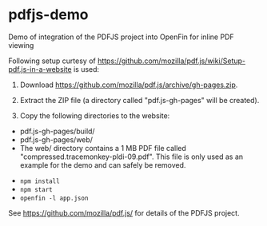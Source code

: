 # pdfjs-demo
Demo of integration of the PDFJS project into OpenFin for inline PDF viewing

Following setup curtesy of https://github.com/mozilla/pdf.js/wiki/Setup-pdf.js-in-a-website is used:

1. Download https://github.com/mozilla/pdf.js/archive/gh-pages.zip.

2. Extract the ZIP file (a directory called "pdf.js-gh-pages" will be created).

3. Copy the following directories to the website:

* pdf.js-gh-pages/build/
* pdf.js-gh-pages/web/
* The web/ directory contains a 1 MB PDF file called "compressed.tracemonkey-pldi-09.pdf". This file is only used as an example for the demo and can safely be removed.

- `npm install`
- `npm start`
- `openfin -l app.json`

See https://github.com/mozilla/pdf.js/ for details of the PDFJS project.
